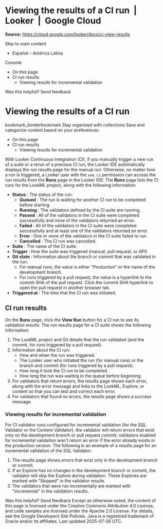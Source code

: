 # Viewing the results of a CI run  |  Looker  |  Google Cloud

**Source:** https://cloud.google.com/looker/docs/ci-view-results

Skip to main content 
  * Español – América Latina

Console 


  * On this page
  * CI run results
    * Viewing results for incremental validation




Was this helpful?
Send feedback 
#  Viewing the results of a CI run
bookmark_borderbookmark Stay organized with collections  Save and categorize content based on your preferences.
  * On this page
  * CI run results
    * Viewing results for incremental validation


With Looker Continuous Integration (CI), if you manually trigger a new run of a suite or a rerun of a previous CI run, the Looker IDE automatically displays the run results page for the manual run. Otherwise, no matter how a run is triggered, a Looker user with the `see_ci` permission can access the run results from the **Runs** page in the Looker IDE:
The **Runs** page lists the CI runs for the LookML project, along with the following information:
  * **Status** : The status of the run: 
    * **Queued** : The run is waiting for another CI run to be completed before starting.
    * **Running** : The validators defined by the CI suite are running.
    * **Passed** : All of the validators in the CI suite were completed successfully and none of the validators returned an error.
    * **Failed** : All of the validators in the CI suite were completed successfully and at least one of the validators returned an error.
    * **Error** : One or more of the validators in the CI suite failed to run.
    * **Cancelled** : The CI run was cancelled.
  * **Suite** : The name of the CI suite.
  * **Trigger** : How the suite was triggered (manual, pull request, or API).
  * **Git state** : Information about the branch or commit that was validated in the run: 
    * For manual runs, the value is either "Production" or the name of the development branch.
    * For runs triggered by a pull request, the value is a hyperlink to the commit SHA of the pull request. Click the commit SHA hyperlink to open the pull request in another browser tab.
  * **Triggered at** : The time that the CI run was initiated.


## CI run results
On the **Runs** page, click the **View Run** button for a CI run to see its validation results:
The run results page for a CI suite shows the following information:
  1. The LookML project and Git details that the run validated (and the commit, for runs triggered by a pull request).
  2. Information about the CI run: 
     * How and when the run was triggered.
     * The Looker user who initiated the run (for manual runs) or the branch and commit (for runs triggered by a pull request).
     * How long it took the CI run to be completed.
     * How long the run was waiting in the queue before beginning.
  3. For validators that return errors, the results page shows each error, along with the error message and links to the LookML, Explore, or content so that you can test and correct each error.
  4. For validators that found no errors, the results page shows a success message.


### Viewing results for incremental validation
For CI validator runs configured for incremental validation (for the SQL Validator or the Content Validator), the validator will return errors that exist only on the development branch or pull request commit; validators enabled for incremental validation won't return an error if the error already exists in the production version.
The following is an example of a results page for an incremental validation of the SQL Validator:
  1. The results page shows errors that exist only in the development branch or commit.
  2. If an Explore has no changes in the development branch or commit, the validator will skip the Explore during validation. These Explores are marked with "Skipped" in the validator results.
  3. The validators that were run incrementally are marked with "Incremental" in the validation results.


Was this helpful?
Send feedback 
Except as otherwise noted, the content of this page is licensed under the Creative Commons Attribution 4.0 License, and code samples are licensed under the Apache 2.0 License. For details, see the Google Developers Site Policies. Java is a registered trademark of Oracle and/or its affiliates.
Last updated 2025-07-26 UTC.


